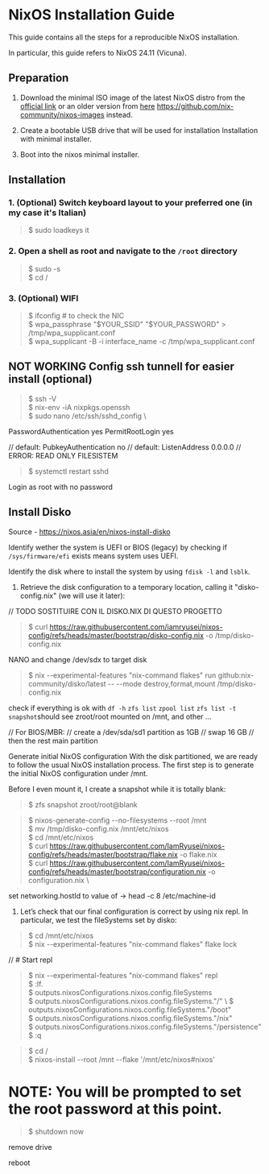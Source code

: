 # NixOS Installation Guide

This guide contains all the steps for a reproducible NixOS installation.

In particular, this guide refers to NixOS 24.11 (Vicuna).

## Preparation

1. Download the minimal ISO image of the latest NixOS distro from the [official link](https://nixos.org/download/#download-nixos)
or an older version from [here](https://releases.nixos.org/?prefix=nixos) 
https://github.com/nix-community/nixos-images instead.

2. Create a bootable USB drive that will be used for installation Installation with minimal installer.

3. Boot into the nixos minimal installer.

## Installation

### 1. (Optional) Switch keyboard layout to your preferred one (in my case it's Italian)

> $ sudo loadkeys it

### 2. Open a shell as root and navigate to the `/root` directory

> $ sudo -s \
> $ cd /

### 3. (Optional) WIFI
> $ ifconfig # to check the NIC \
> $ wpa_passphrase "\$YOUR_SSID" "\$YOUR_PASSWORD" > /tmp/wpa_supplicant.conf \
> $ wpa_supplicant -B -i interface_name -c /tmp/wpa_supplicant.conf

## NOT WORKING Config ssh tunnell for easier install (optional)

> $ ssh -V \
> $ nix-env -iA nixpkgs.openssh \
> $ sudo nano /etc/ssh/sshd_config \

PasswordAuthentication yes
PermitRootLogin yes

// default: PubkeyAuthentication no
// default: ListenAddress 0.0.0.0
// ERROR: READ ONLY FILESISTEM

> $ systemctl restart sshd

Login as root with no password

## Install Disko

Source - https://nixos.asia/en/nixos-install-disko

Identify wether the system is UEFI or BIOS (legacy) by checking if `/sys/firmware/efi` exists means system uses UEFI.

Identify the disk where to install the system by using `fdisk -l` and `lsblk`.

1. Retrieve the disk configuration to a temporary location, calling it "disko-config.nix" (we will use it later):

// TODO SOSTITUIRE CON IL DISKO.NIX DI QUESTO PROGETTO  
> $ curl https://raw.githubusercontent.com/iamryusei/nixos-config/refs/heads/master/bootstrap/disko-config.nix -o /tmp/disko-config.nix

NANO and change /dev/sdx to target disk

> $ nix --experimental-features "nix-command flakes" run github:nix-community/disko/latest -- --mode destroy,format,mount /tmp/disko-config.nix

check if everything is ok with `df -h` `zfs list` `zpool list` `zfs list -t snapshot`should see zroot/root mounted on /mnt, and other ...

// For BIOS/MBR:
// create a /dev/sda/sd1 partition as 1GB 
// swap 16 GB
// then the rest main partition

Generate initial NixOS configuration 
With the disk partitioned, we are ready to follow the usual NixOS installation process. The first step is to generate the initial NixOS configuration under /mnt.

Before I even mount it, I create a snapshot while it is totally blank:

> $  zfs snapshot zroot/root@blank

> $ nixos-generate-config --no-filesystems --root /mnt \
> $ mv /tmp/disko-config.nix /mnt/etc/nixos \
> $ cd /mnt/etc/nixos \
> $ curl https://raw.githubusercontent.com/IamRyusei/nixos-config/refs/heads/master/bootstrap/flake.nix -o flake.nix \
> $ curl https://raw.githubusercontent.com/IamRyusei/nixos-config/refs/heads/master/bootstrap/configuration.nix -o configuration.nix \

set networking.hostId to value of -> head -c 8 /etc/machine-id

1. Let’s check that our final configuration is correct by using nix repl. In particular, we test the fileSystems set by disko:

> $ cd /mnt/etc/nixos \
> $ nix --experimental-features "nix-command flakes" flake lock

// # Start repl
> $ nix --experimental-features "nix-command flakes" repl \
> $ :lf. \
> $ outputs.nixosConfigurations.nixos.config.fileSystems \
> $ outputs.nixosConfigurations.nixos.config.fileSystems."/" \ 
> $ outputs.nixosConfigurations.nixos.config.fileSystems."/boot" \
> $ outputs.nixosConfigurations.nixos.config.fileSystems."/nix" \
> $ outputs.nixosConfigurations.nixos.config.fileSystems."/persistence" \
> $ :q

> $ cd / \
> $ nixos-install --root /mnt --flake '/mnt/etc/nixos#nixos'
> 
# NOTE: You will be prompted to set the root password at this point.

> $ shutdown now

remove drive

reboot

